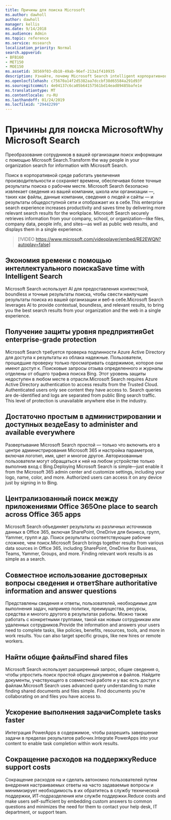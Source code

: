 ```yaml
---
title: Причины для поиска Microsoft
ms.author: dawholl
author: dawholl
manager: kellis
ms.date: 9/14/2018
ms.audience: Admin
ms.topic: reference
ms.service: mssearch
localization_priority: Normal
search.appverid:
- BFB160
- MET150
- MOE150
ms.assetid: 38569f03-db18-49ab-96ef-213a1f410935
description: Узнайте, почему Microsoft Search intelligent корпоративного поиска для современных рабочее место.
ms.openlocfilehash: c75670a14f2d5382aa7dccbf38d65584a291d93f
ms.sourcegitcommit: 4e04137c6ca05b64157561bd14ead89485bafe1e
ms.translationtype: MT
ms.contentlocale: ru-RU
ms.lasthandoff: 01/24/2019
ms.locfileid: "29442299"
---
```

# <a name="why-microsoft-search"></a><span data-ttu-id="0af07-103">Причины для поиска Microsoft</span><span class="sxs-lookup"><span data-stu-id="0af07-103">Why Microsoft Search</span></span>

<span data-ttu-id="0af07-104">Преобразование сотрудников в вашей организации поиск информации с помощью Microsoft Search.</span><span class="sxs-lookup"><span data-stu-id="0af07-104">Transform the way people in your organization search for information with Microsoft Search.</span></span> 
  
<span data-ttu-id="0af07-p101">Поиск в корпоративной среде работать увеличения производительности и сохраняет времени, обеспечивая более точные результаты поиска о рабочем месте. Microsoft Search безопасно извлекает сведения из вашей компании, школа или организации —, таких как файлы, данные компании, сведения о людей и сайты — и результаты общедоступной сети и отображает их в себе.</span><span class="sxs-lookup"><span data-stu-id="0af07-p101">This enterprise search experience increases productivity and saves time by delivering more relevant search results for the workplace. Microsoft Search securely retrieves information from your company, school, or organization—like files, company data, people info, and sites—as well as public web results, and displays them in a single experience.</span></span>

> [!VIDEO https://www.microsoft.com/videoplayer/embed/RE2EWQN?autoplay=false]
  
## <a name="save-time-with-intelligent-search"></a><span data-ttu-id="0af07-107">Экономия времени с помощью интеллектуального поиска</span><span class="sxs-lookup"><span data-stu-id="0af07-107">Save time with Intelligent Search</span></span>

<span data-ttu-id="0af07-108">Microsoft Search использует AI для предоставления контекстной, boundless и точные результаты поиска, чтобы свести наилучшие результаты поиска из вашей организации и веб-в себе.</span><span class="sxs-lookup"><span data-stu-id="0af07-108">Microsoft Search leverages AI to provide contextual, boundless, and relevant results, to bring you the best search results from your organization and the web in a single experience.</span></span>
  
## <a name="get-enterprise-grade-protection"></a><span data-ttu-id="0af07-109">Получение защиты уровня предприятия</span><span class="sxs-lookup"><span data-stu-id="0af07-109">Get enterprise-grade protection</span></span>

<span data-ttu-id="0af07-p102">Microsoft Search требуется проверка подлинности Azure Active Directory для доступа к результаты из облака надежные. Пользователи, прошедшие проверку только просматривать содержимое, которое они имеют доступ к. Поисковые запросы отзыва определенного и журналы отделены от общего трафика поиска Bing. Этот уровень защиты недоступен в любом месте в отрасли.</span><span class="sxs-lookup"><span data-stu-id="0af07-p102">Microsoft Search requires Azure Active Directory authentication to access results from the Trusted Cloud. Authenticated users only see content they have access to. Search queries are de-identified and logs are separated from public Bing search traffic. This level of protection is unavailable anywhere else in the industry.</span></span>
  
## <a name="easy-to-administer-and-available-everywhere"></a><span data-ttu-id="0af07-114">Достаточно простым в администрировании и доступных везде</span><span class="sxs-lookup"><span data-stu-id="0af07-114">Easy to administer and available everywhere</span></span>

<span data-ttu-id="0af07-p103">Развертывание Microsoft Search простой — только что включить его в центре администрирования Microsoft 365 и настройка параметров, включая логотип, имя, цвет и многое другое. Авторизованные пользователи могут обращаться к ней на любом устройстве только выполнив вход с Bing.</span><span class="sxs-lookup"><span data-stu-id="0af07-p103">Deploying Microsoft Search is simple—just enable it from the Microsoft 365 admin center and customize settings, including your logo, name, color, and more. Authorized users can access it on any device just by signing in to Bing.</span></span>
  
## <a name="one-place-to-search-across-office-365-apps"></a><span data-ttu-id="0af07-117">Централизованный поиск между приложениями Office 365</span><span class="sxs-lookup"><span data-stu-id="0af07-117">One place to search across Office 365 apps</span></span>

<span data-ttu-id="0af07-p104">Microsoft Search объединяет результаты из различных источников данных в Office 365, включая SharePoint, OneDrive для бизнеса, групп, Yammer, групп и др. Поиск результаты соответствующие рабочие сложнее, чем поиск.</span><span class="sxs-lookup"><span data-stu-id="0af07-p104">Microsoft Search brings together results from various data sources in Office 365, including SharePoint, OneDrive for Business, Teams, Yammer, Groups, and more. Finding relevant work results is as simple as a search.</span></span>
  
## <a name="share-authoritative-information-and-answer-questions"></a><span data-ttu-id="0af07-120">Совместное использование достоверных вопросы сведения и ответ</span><span class="sxs-lookup"><span data-stu-id="0af07-120">Share authoritative information and answer questions</span></span>

<span data-ttu-id="0af07-p105">Представлены сведения и ответы, пользователей, необходимые для выполнения задач, например политик, преимущества, ресурсы, средства и многого другого в результатах работы. Можно также работать с конкретными группами, такой как новым сотрудникам или удаленных сотрудников.</span><span class="sxs-lookup"><span data-stu-id="0af07-p105">Provide the information and answers your users need to complete tasks, like policies, benefits, resources, tools, and more in work results. You can also target specific groups, like new hires or remote workers.</span></span>
  
## <a name="find-shared-files"></a><span data-ttu-id="0af07-123">Найти общие файлы</span><span class="sxs-lookup"><span data-stu-id="0af07-123">Find shared files</span></span>

<span data-ttu-id="0af07-p106">Microsoft Search использует расширенный запрос, общие сведения о, чтобы упростить поиск простой общих документов и файлов. Найдите документы, участвующего в совместной работе и у вас есть доступ к файлам.</span><span class="sxs-lookup"><span data-stu-id="0af07-p106">Microsoft Search uses advanced query understanding to make finding shared documents and files simple. Find documents you're collaborating on and files you have access to.</span></span> 
  
## <a name="complete-tasks-faster"></a><span data-ttu-id="0af07-126">Ускорение выполнения задачи</span><span class="sxs-lookup"><span data-stu-id="0af07-126">Complete tasks faster</span></span>

<span data-ttu-id="0af07-127">Интеграция PowerApps в содержимое, чтобы разрешить завершение задачи в пределах результатов рабочих.</span><span class="sxs-lookup"><span data-stu-id="0af07-127">Integrate PowerApps into your content to enable task completion within work results.</span></span>
  
## <a name="reduce-support-costs"></a><span data-ttu-id="0af07-128">Сокращение расходов на поддержку</span><span class="sxs-lookup"><span data-stu-id="0af07-128">Reduce support costs</span></span>

<span data-ttu-id="0af07-129">Сокращение расходов на и сделать автономно пользователей путем внедрения настраиваемых ответы на часто задаваемые вопросы и минимизирует необходимость в их обратитесь в службу технической поддержки, ИТ-подразделения или службе поддержки.</span><span class="sxs-lookup"><span data-stu-id="0af07-129">Reduce costs and make users self-sufficient by embedding custom answers to common questions and minimizes the need for them to contact your help desk, IT department, or support team.</span></span>
  

